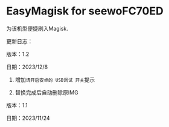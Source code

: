 # EasyMagisk for seewoFC70ED

为该机型便捷刷入Magisk.



更新日志：

版本：1.2

日期：2023/12/8

1. 增加`请开启安卓的 USB调试 开关`提示

2. 替换完成后自动删除原IMG



版本：1.1

日期：2023/11/24